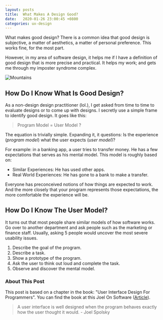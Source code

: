 ```yaml
---
layout: posts
title:  What Makes A Design Good?
date:   2020-01-26 23:00:45 +0800
categories: ux-design
---
```


What makes good design? There is a common idea that good design is subjective, a matter of aesthetics, a matter of personal preference. This works fine, for the most part. 

However, in my area of software design, it helps me if I have a definition of good design that is more precise and practical. It helps my work; and gets me through my imposter syndrome complex.

![Mountains](https://source.unsplash.com/6YmzwamGzCg/1600x900)

## How Do I Know What Is Good Design?

As a non-design design practitioner (lol.), I get asked from time to time to evaluate designs or to come up with designs. I secretly use a simple frame to identify good design. It goes like this:

>Program Model = User Model ?

The equation is trivially simple. Expanding it, it questions: Is the experience (*program model*) what the user expects (*user model*)? 

For example: in a banking app, a user tries to transfer money. He has a few expectations that serves as his mental model. This model is roughly based on:

- Similar Experiences: He has used other apps.
- Real World Experiences: He has gone to a bank to make a transfer.

Everyone has preconceived notions of how things are expected to work. And the more closely that your program represents those expectations, the more comfortable the experience will be.

## How Do I Know The User Model?

It turns out that most people share similar models of how software works. Go over to another department and ask people such as the marketing or finance staff. Usually, asking 5 people would uncover the most severe usability issues.

1. Describe the goal of the program.
2. Describe a task.
3. Show a prototype of the program.
4. Ask the user to think out loud and complete the task.
5. Observe and discover the mental model.

### About This Post

This post is based on a chapter in the book: "User Interface Design For Programmers". You can find the book at this Joel On Software ([Article](https://www.joelonsoftware.com/2001/10/24/user-interface-design-for-programmers/)).

> A user interface is well designed when the program behaves exactly how the user thought it would. - Joel Spolsky


